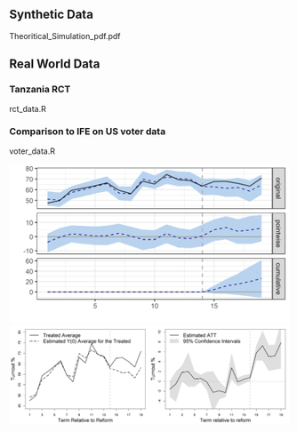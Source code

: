 ## Synthetic Data

Theoritical_Simulation_pdf.pdf

## Real World Data

### Tanzania RCT
rct_data.R

### Comparison to IFE on US voter data
voter_data.R

![Synthetic control BSTS](/figures/CI_voter_data.png)
![Synthetic control IFE](/figures/fg_edr_main_syn.png)
